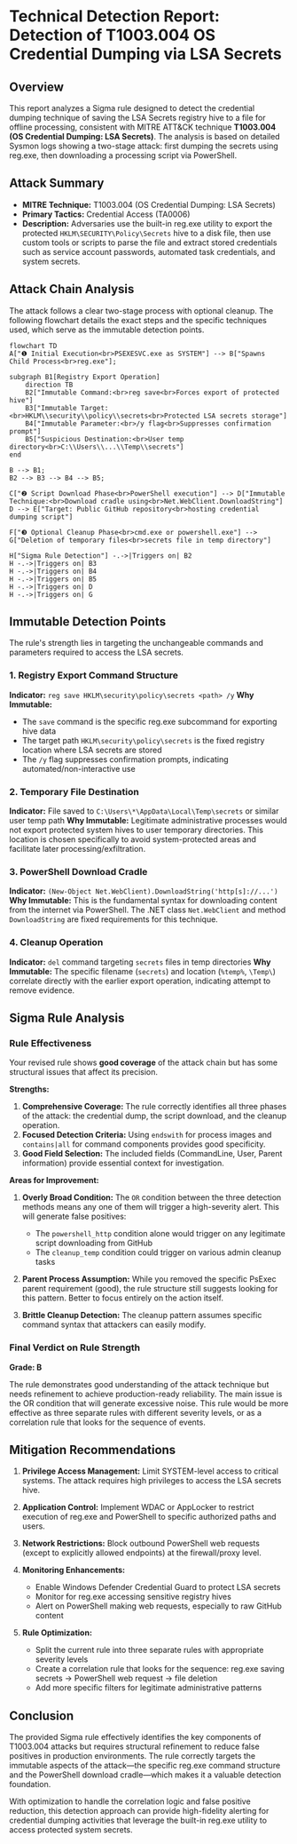 # Technical Detection Report: Detection of T1003.004 OS Credential Dumping via LSA Secrets

## Overview

This report analyzes a Sigma rule designed to detect the credential dumping technique of saving the LSA Secrets registry hive to a file for offline processing, consistent with MITRE ATT&CK technique **T1003.004 (OS Credential Dumping: LSA Secrets)**. The analysis is based on detailed Sysmon logs showing a two-stage attack: first dumping the secrets using reg.exe, then downloading a processing script via PowerShell.

## Attack Summary

- **MITRE Technique:** T1003.004 (OS Credential Dumping: LSA Secrets)
- **Primary Tactics:** Credential Access (TA0006)
- **Description:** Adversaries use the built-in reg.exe utility to export the protected `HKLM\SECURITY\Policy\Secrets` hive to a disk file, then use custom tools or scripts to parse the file and extract stored credentials such as service account passwords, automated task credentials, and system secrets.

## Attack Chain Analysis

The attack follows a clear two-stage process with optional cleanup. The following flowchart details the exact steps and the specific techniques used, which serve as the immutable detection points.

```mermaid
flowchart TD
A["❶ Initial Execution<br>PSEXESVC.exe as SYSTEM"] --> B["Spawns Child Process<br>reg.exe"];

subgraph B1[Registry Export Operation]
    direction TB
    B2["Immutable Command:<br>reg save<br>Forces export of protected hive"]
    B3["Immutable Target:<br>HKLM\\security\\policy\\secrets<br>Protected LSA secrets storage"]
    B4["Immutable Parameter:<br>/y flag<br>Suppresses confirmation prompt"]
    B5["Suspicious Destination:<br>User temp directory<br>C:\\Users\\...\\Temp\\secrets"]
end

B --> B1;
B2 --> B3 --> B4 --> B5;

C["❷ Script Download Phase<br>PowerShell execution"] --> D["Immutable Technique:<br>Download cradle using<br>Net.WebClient.DownloadString"]
D --> E["Target: Public GitHub repository<br>hosting credential dumping script"]

F["❸ Optional Cleanup Phase<br>cmd.exe or powershell.exe"] --> G["Deletion of temporary files<br>secrets file in temp directory"]

H["Sigma Rule Detection"] -.->|Triggers on| B2
H -.->|Triggers on| B3
H -.->|Triggers on| B4
H -.->|Triggers on| B5
H -.->|Triggers on| D
H -.->|Triggers on| G
```

## Immutable Detection Points

The rule's strength lies in targeting the unchangeable commands and parameters required to access the LSA secrets.

### 1. Registry Export Command Structure
**Indicator:** `reg save HKLM\security\policy\secrets <path> /y`
**Why Immutable:** 
- The `save` command is the specific reg.exe subcommand for exporting hive data
- The target path `HKLM\security\policy\secrets` is the fixed registry location where LSA secrets are stored
- The `/y` flag suppresses confirmation prompts, indicating automated/non-interactive use

### 2. Temporary File Destination
**Indicator:** File saved to `C:\Users\*\AppData\Local\Temp\secrets` or similar user temp path
**Why Immutable:** Legitimate administrative processes would not export protected system hives to user temporary directories. This location is chosen specifically to avoid system-protected areas and facilitate later processing/exfiltration.

### 3. PowerShell Download Cradle
**Indicator:** `(New-Object Net.WebClient).DownloadString('http[s]://...')`
**Why Immutable:** This is the fundamental syntax for downloading content from the internet via PowerShell. The .NET class `Net.WebClient` and method `DownloadString` are fixed requirements for this technique.

### 4. Cleanup Operation
**Indicator:** `del` command targeting `secrets` files in temp directories
**Why Immutable:** The specific filename (`secrets`) and location (`%temp%`, `\Temp\`) correlate directly with the earlier export operation, indicating attempt to remove evidence.

## Sigma Rule Analysis

### Rule Effectiveness

Your revised rule shows **good coverage** of the attack chain but has some structural issues that affect its precision.

**Strengths:**
1.  **Comprehensive Coverage:** The rule correctly identifies all three phases of the attack: the credential dump, the script download, and the cleanup operation.
2.  **Focused Detection Criteria:** Using `endswith` for process images and `contains|all` for command components provides good specificity.
3.  **Good Field Selection:** The included fields (CommandLine, User, Parent information) provide essential context for investigation.

**Areas for Improvement:**
1.  **Overly Broad Condition:** The `OR` condition between the three detection methods means any one of them will trigger a high-severity alert. This will generate false positives:
    - The `powershell_http` condition alone would trigger on any legitimate script downloading from GitHub
    - The `cleanup_temp` condition could trigger on various admin cleanup tasks

2.  **Parent Process Assumption:** While you removed the specific PsExec parent requirement (good), the rule structure still suggests looking for this pattern. Better to focus entirely on the action itself.

3.  **Brittle Cleanup Detection:** The cleanup pattern assumes specific command syntax that attackers can easily modify.

### Final Verdict on Rule Strength

**Grade: B**

The rule demonstrates good understanding of the attack technique but needs refinement to achieve production-ready reliability. The main issue is the OR condition that will generate excessive noise. This rule would be more effective as three separate rules with different severity levels, or as a correlation rule that looks for the sequence of events.

## Mitigation Recommendations

1.  **Privilege Access Management:** Limit SYSTEM-level access to critical systems. The attack requires high privileges to access the LSA secrets hive.
2.  **Application Control:** Implement WDAC or AppLocker to restrict execution of reg.exe and PowerShell to specific authorized paths and users.
3.  **Network Restrictions:** Block outbound PowerShell web requests (except to explicitly allowed endpoints) at the firewall/proxy level.
4.  **Monitoring Enhancements:** 
    - Enable Windows Defender Credential Guard to protect LSA secrets
    - Monitor for reg.exe accessing sensitive registry hives
    - Alert on PowerShell making web requests, especially to raw GitHub content

5.  **Rule Optimization:** 
    - Split the current rule into three separate rules with appropriate severity levels
    - Create a correlation rule that looks for the sequence: reg.exe saving secrets → PowerShell web request → file deletion
    - Add more specific filters for legitimate administrative patterns

## Conclusion

The provided Sigma rule effectively identifies the key components of T1003.004 attacks but requires structural refinement to reduce false positives in production environments. The rule correctly targets the immutable aspects of the attack—the specific reg.exe command structure and the PowerShell download cradle—which makes it a valuable detection foundation.

With optimization to handle the correlation logic and false positive reduction, this detection approach can provide high-fidelity alerting for credential dumping activities that leverage the built-in reg.exe utility to access protected system secrets.